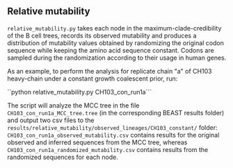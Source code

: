 ## Relative mutability ##

```relative_mutability.py``` takes each node in the maximum-clade-credibility of the B cell trees, records its observed mutability and produces a distribution of mutability values obtained by randomizing the original codon sequence while keeping the amino acid sequence constant. Codons are sampled during the randomization according to their usage in human genes.

As an example, to perform the analysis for replicate chain "a" of CH103 heavy-chain under a constant growth coalescent prior, run:

``python relative_mutability.py CH103_con_run1a```

The script will analyze the MCC tree in the file ```CH103_con_run1a_MCC_tree.tree``` (in the corresponding BEAST results folder) and output two csv files to the ```results/relative_mutability/observed_lineages/CH103_constant/``` folder:  ```CH103_con_run1a_observed_mutability.csv``` contains results for the original observed and inferred sequences from the MCC tree, whereas ```CH103_con_run1a_randomized_mutability.csv``` contains results from the randomized sequences for each node.
